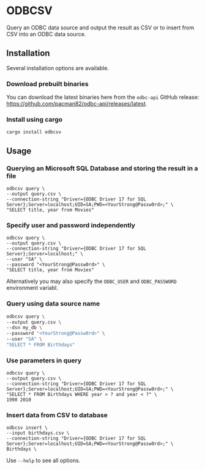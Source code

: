 # ODBCSV

Query an ODBC data source and output the result as CSV or to insert from CSV into an ODBC data source.

## Installation

Several installation options are available.

### Download prebuilt binaries

You can download the latest binaries here from the `odbc-api` GitHub release: <https://github.com/pacman82/odbc-api/releases/latest>.

### Install using cargo

```shell
cargo install odbcsv
```

## Usage

### Querying an Microsoft SQL Database and storing the result in a file

```shell
odbcsv query \
--output query.csv \
--connection-string "Driver={ODBC Driver 17 for SQL Server};Server=localhost;UID=SA;PWD=<YourStrong@Passw0rd>;" \
"SELECT title, year from Movies"
```

### Specify user and password independently

```shell
odbcsv query \
--output query.csv \
--connection-string "Driver={ODBC Driver 17 for SQL Server};Server=localhost;" \
--user "SA" \
--password "<YourStrong@Passw0rd>" \
"SELECT title, year from Movies"
```

Alternatively you may also specify the `ODBC_USER` and `ODBC_PASSWORD` environment variabl.

### Query using data source name

```bash
odbcsv query \
--output query.csv \
--dsn my_db \
--password "<YourStrong@Passw0rd>" \
--user "SA" \
"SELECT * FROM Birthdays"
```

### Use parameters in query

```shell
odbcsv query \
--output query.csv \
--connection-string "Driver={ODBC Driver 17 for SQL Server};Server=localhost;UID=SA;PWD=<YourStrong@Passw0rd>;" \
"SELECT * FROM Birthdays WHERE year > ? and year < ?" \
1990 2010
```

### Insert data from CSV to database

```shell
odbcsv insert \
--input birthdays.csv \
--connection-string "Driver={ODBC Driver 17 for SQL Server};Server=localhost;UID=SA;PWD=<YourStrong@Passw0rd>;" \
Birthdays \
```

Use `--help` to see all options.
